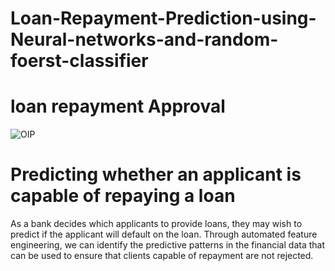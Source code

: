 # Loan-Repayment-Prediction-using-Neural-networks-and-random-foerst-classifier
<h1>loan repayment Approval</h1>

![OIP](https://github.com/mohansharma077/Loan-Repayment-Prediction-using-Neural-networks-and-random-foerst-classifier/assets/104629829/cac4c81f-6ccc-4a6c-af8f-b48ec7a3f582)


<h1>Predicting whether an applicant is capable of repaying a loan</h1>
<p>As a bank decides which applicants to provide loans, they may wish to predict if the applicant will default on the loan. Through automated feature engineering, we can identify the predictive patterns in the financial data that can be used to ensure that clients capable of repayment are not rejected.</p>
